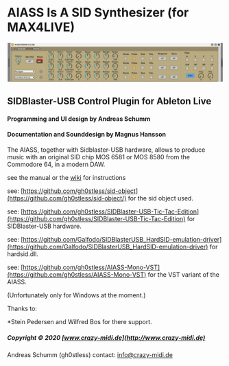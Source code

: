 # AIASS Is A SID Synthesizer (for MAX4LIVE)
![](./Documentation/AIASS.png)
## SIDBlaster-USB Control Plugin for Ableton Live
#### Programming and UI design by Andreas Schumm
#### Documentation and Sounddesign by Magnus Hansson
The AIASS, together with Sidblaster-USB hardware, allows to produce music with an original SID chip MOS 6581 or MOS 8580 from the Commodore 64, in a modern DAW.

see the manual or the [wiki](https://github.com/gh0stless/AIASS-Mono-VST/wiki) for instructions

see: [https://github.com/gh0stless/sid-object](https://github.com/gh0stless/sid-object/) for the sid object used.

see: [https://github.com/gh0stless/SIDBlaster-USB-Tic-Tac-Edition](https://github.com/gh0stless/SIDBlaster-USB-Tic-Tac-Edition) for SIDBlaster-USB hardware.

see: [https://github.com/Galfodo/SIDBlasterUSB_HardSID-emulation-driver](https://github.com/Galfodo/SIDBlasterUSB_HardSID-emulation-driver) for hardsid.dll.

see: [https://github.com/gh0stless/AIASS-Mono-VST](https://github.com/gh0stless/AIASS-Mono-VST) for the VST variant of the AIASS.

(Unfortunately only for Windows at the moment.)

Thanks to:

*Stein Pedersen and Wilfred Bos for there support.

##### Copyright © 2020 [www.crazy-midi.de](http://www.crazy-midi.de)

Andreas Schumm (gh0stless)
contact: info@crazy-midi.de

